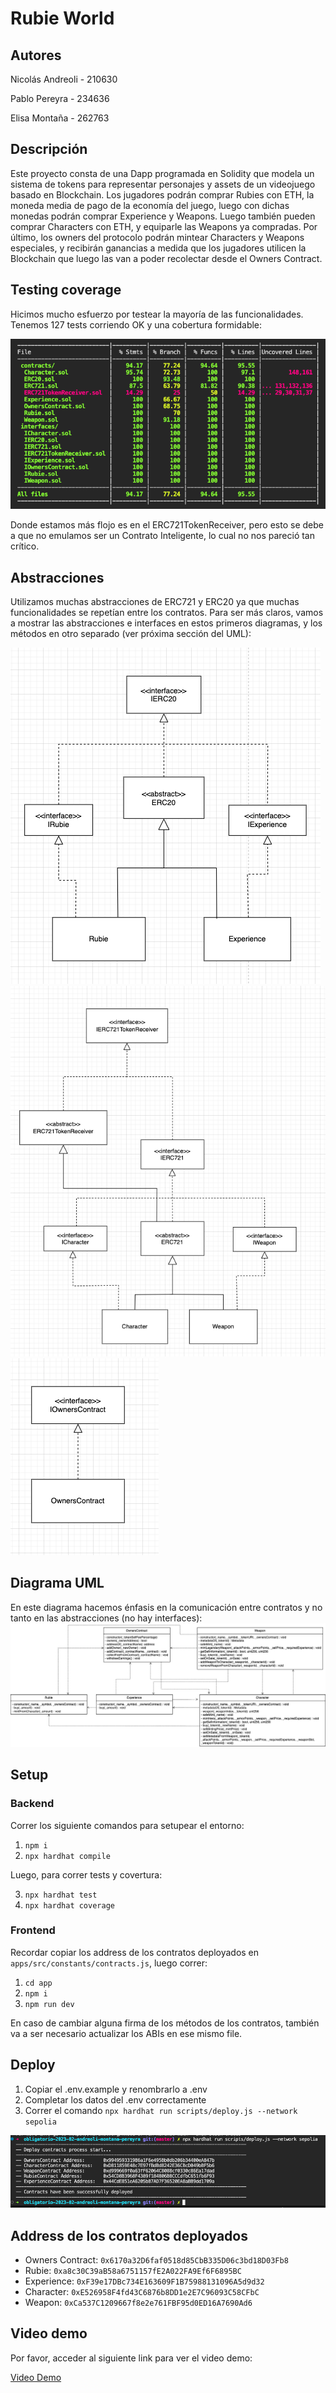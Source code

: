 # Rubie World

## Autores
Nicolás Andreoli - 210630

Pablo Pereyra - 234636

Elisa Montaña - 262763

## Descripción
Este proyecto consta de una Dapp programada en Solidity que modela un sistema de tokens para representar personajes y assets de un videojuego basado en Blockchain. Los jugadores podrán comprar Rubies con ETH, la moneda media de pago de la economía del juego, luego con dichas monedas podrán comprar Experience y Weapons. Luego también pueden comprar Characters con ETH, y equiparle las Weapons ya compradas. Por último, los owners del protocolo podrán mintear Characters y Weapons especiales, y recibirán ganancias a medida que los jugadores utilicen la Blockchain que luego las van a poder recolectar desde el Owners Contract.

## Testing coverage
Hicimos mucho esfuerzo por testear la mayoría de las funcionalidades. Tenemos 127 tests corriendo OK y una cobertura formidable:

![Cobertura](/assets/TestCoverage.png)

Donde estamos más flojo es en el ERC721TokenReceiver, pero esto se debe a que no emulamos ser un Contrato Inteligente, lo cual no nos pareció tan crítico.

## Abstracciones
Utilizamos muchas abstracciones de ERC721 y ERC20 ya que muchas funcionalidades se repetían entre los contratos. Para ser más claros, vamos a mostrar las abstracciones e interfaces en estos primeros diagramas, y los métodos en otro separado (ver próxima sección del UML):

![ERC20](/assets/ERC20.png)
![ERC721](/assets/ERC721.png)
![Owners Contract](/assets/OwnersContract.png)

## Diagrama UML
En este diagrama hacemos énfasis en la comunicación entre contratos y no tanto en las abstracciones (no hay interfaces):
![UML](/assets/UML.png)

## Setup

### Backend

Correr los siguiente comandos para setupear el entorno:

1. `npm i`
2. `npx hardhat compile`

Luego, para correr tests y covertura:

3. `npx hardhat test`
4. `npx hardhat coverage`


### Frontend

Recordar copiar los address de los contratos deployados en `apps/src/constants/contracts.js`, luego correr:

1. `cd app`
2. `npm i`
3. `npm run dev`

En caso de cambiar alguna firma de los métodos de los contratos, también va a ser necesario actualizar los ABIs en ese mismo file.

## Deploy
1. Copiar el .env.example y renombrarlo a .env
2. Completar los datos del .env correctamente
3. Correr el comando `npx hardhat run scripts/deploy.js --network sepolia`

![Deployed Contracts](/assets/DeployedContracts.png)

## Address de los contratos deployados
- Owners Contract: `0x6170a32D6faf0518d85CbB335D06c3bd18D03Fb8`
- Rubie: `0xa8c30C39aB58a6751157fE2A022FA9Ef6F6895BC`
- Experience: `0xF39e17DBc734E163609F1B75988131096A5d9d32`
- Character: `0xE526958F4fd43C6876b8DD1e2E7C96093C58CFbC`
- Weapon: `0xCa537C1209667f8e2e761FBF95d0ED16A7690Ad6`


## Video demo

Por favor, acceder al siguiente link para ver el video demo:

[Video Demo](https://www.youtube.com/watch?v=sW-OS2SXaaA&ab_channel=Nicol%C3%A1sAndreoli)